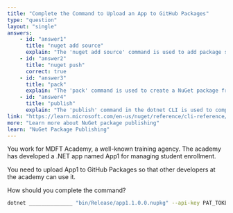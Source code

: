 ```yaml
---
title: "Complete the Command to Upload an App to GitHub Packages"
type: "question"
layout: "single"
answers:
    - id: "answer1"
      title: "nuget add source"
      explain: "The 'nuget add source' command is used to add package sources to the NuGet configuration, not to upload packages to a repository."
    - id: "answer2"
      title: "nuget push"
      correct: true
    - id: "answer3"
      title: "pack"
      explain: "The 'pack' command is used to create a NuGet package from a project, not to upload an already created package to a repository."
    - id: "answer4"
      title: "publish"
      explain: "The 'publish' command in the dotnet CLI is used to compile the application and its dependencies into a folder for deployment, not to upload a package to GitHub Packages."
link: "https://learn.microsoft.com/en-us/nuget/reference/cli-reference/cli-ref-push"
more: "Learn more about NuGet package publishing"
learn: "NuGet Package Publishing"
---
```

You work for MDFT Academy, a well-known training agency. The academy has developed a .NET app named App1 for managing student enrollment.

You need to upload App1 to GitHub Packages so that other developers at the academy can use it.

How should you complete the command? 

```bash
dotnet ______________ "bin/Release/app1.1.0.0.nupkg" --api-key PAT_TOKEN --source "github"

